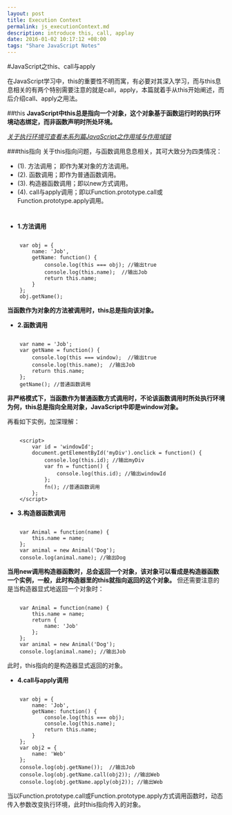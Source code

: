 ```yaml
---
layout: post
title: Execution Context
permalink: js_executionContext.md
description: introduce this, call, applay
date: 2016-01-02 10:17:12 +08:00
tags: "Share JavaScript Notes"
---
```


#JavaScript之this、call与apply

在JavaScript学习中，this的重要性不明而寓，有必要对其深入学习，而与this息息相关的有两个特别需要注意的就是call，apply，本篇就着手从this开始阐述，而后介绍call、apply之用法。

##this
**JavaScript中this总是指向一个对象，这个对象基于函数运行时的执行环境动态绑定，而非函数声明时所处环境。**

*[关于执行环境可查看本系列篇JavaScript之作用域与作用域链](https://github.com/codingplayboy/javascript_notes/blob/master/js_scope.md)*

###this指向
关于this指向问题，与函数调用息息相关，其可大致分为四类情况：

* (1). 方法调用； 即作为某对象的方法调用。
* (2). 函数调用；即作为普通函数调用。
* (3). 构造器函数调用；即以new方式调用。
* (4). call与apply调用；即以Function.prototype.call或Function.prototype.apply调用。

# 

* **1.方法调用**

```

	var obj = {
		name: 'Job',
		getName: function() {
			console.log(this === obj); //输出true
			console.log(this.name);  //输出Job
			return this.name;
		}
	};
	obj.getName();
```
**当函数作为对象的方法被调用时，this总是指向该对象。**

* **2.函数调用**

```

	var name = 'Job';
	var getName = function() {
		console.log(this === window);  //输出true
		console.log(this.name);  //输出Job
		return this.name;
	};
	getName(); //普通函数调用
```
**非严格模式下，当函数作为普通函数方式调用时，不论该函数调用时所处执行环境为何，this总是指向全局对象，JavaScript中即是window对象。**

再看如下实例，加深理解：
```

	<script>
		var id = 'windowId';
		document.getElementById('myDiv').onclick = function() {
			console.log(this.id); //输出myDiv
			var fn = function() {
				console.log(this.id); //输出windowId
			};
			fn(); //普通函数调用
		};
	</script>
```

* **3.构造器函数调用**

```

	var Animal = function(name) {
		this.name = name;
	};
	var animal = new Animal('Dog');
	console.log(animal.name); //输出Dog
```
**当用new调用构造器函数时，总会返回一个对象，该对象可以看成是构造器函数一个实例，一般，此时构造器里的this就指向返回的这个对象。**
但还需要注意的是当构造器显式地返回一个对象时：
```

	var Animal = function(name) {
		this.name = name;
		return {
			name: 'Job'
		};
	};
	var animal = new Animal('Dog');
	console.log(animal.name); //输出Job	
```
此时，this指向的是构造器显式返回的对象。

* **4.call与apply调用**

```

	var obj = {
		name: 'Job',
		getName: function() {
			console.log(this === obj); 
			console.log(this.name);  
			return this.name;
		}
	};
	var obj2 = {
		name: 'Web'
	};
	console.log(obj.getName());  //输出Job
	console.log(obj.getName.call(obj2)); //输出Web
	console.log(obj.getName.apply(obj2)); //输出Web
```
当以Function.prototype.call或Function.prototype.apply方式调用函数时，动态传入参数改变执行环境，此时this指向传入的对象。
